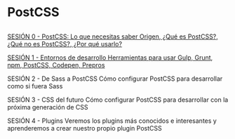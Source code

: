 # PostCSS
## 

[SESIÓN 0 - PostCSS: Lo que necesitas saber
Origen, ¿Qué es PostCSS?, ¿Qué no es PostCSS?, ¿Por qué usarlo?](https://github.com/EscuelaIt/PostCSS-2016/blob/master/Sesion0/PostCSS-Sesion-0.pdf)

[SESIÓN 1 - Entornos de desarrollo
Herramientas para usar Gulp, Grunt, npm, PostCSS, Codepen, Prepros](https://github.com/EscuelaIt/PostCSS-2016/blob/master/Sesion1-Entornos-de-trabajo/PostCSS-Sesion1-Entornos-de-desarrollo.pdf)


SESIÓN 2 - De Sass a PostCSS
Cómo configurar PostCSS para desarrollar como si fuera Sass


SESIÓN 3 - CSS del futuro
Cómo configurar PostCSS para desarrollar con la próxima generación de CSS


SESIÓN 4 - Plugins
Veremos los plugins más conocidos e interesantes y aprenderemos a crear nuestro propio plugin PostCSS